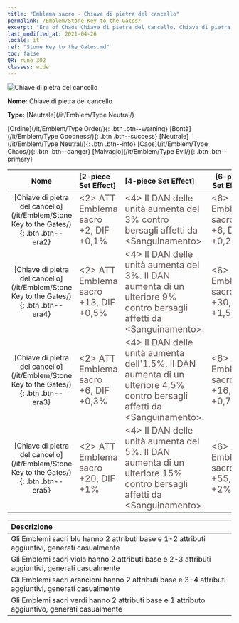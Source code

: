 ```yaml
---
title: "Emblema sacro - Chiave di pietra del cancello"
permalink: /Emblem/Stone Key to the Gates/
excerpt: "Era of Chaos Chiave di pietra del cancello. Chiave di pietra del cancello. Era of Chaos Emblema sacro Chiave di pietra del cancello. Era of Chaos Neutrale Chiave di pietra del cancello"
last_modified_at: 2021-04-26
locale: it
ref: "Stone Key to the Gates.md"
toc: false
QR: rune_302
classes: wide
---
```


  ![Chiave di pietra del cancello](/images/r/rune_icon_302.png)

 **Nome:** Chiave di pietra del cancello

 **Type:** [Neutrale](/it/Emblem/Type Neutral/)

  [Ordine](/it/Emblem/Type Order/){: .btn .btn--warning}   [Bontà](/it/Emblem/Type Goodness/){: .btn .btn--success}   [Neutrale](/it/Emblem/Type Neutral/){: .btn .btn--info}   [Caos](/it/Emblem/Type Chaos/){: .btn .btn--danger}   [Malvagio](/it/Emblem/Type Evil/){: .btn .btn--primary} 

  |  Nome    | [2-piece Set Effect] | [4-piece Set Effect] | [6-piece Set Effect]  | 
  |:-----------------------:|:-------------------|:-----------------|----------------| 
  | [Chiave di pietra del cancello](/it/Emblem/Stone Key to the Gates/){: .btn .btn--era2} | <span style="color: #645252;font-size:20px">&lt;2&gt; ATT Emblema sacro +2, DIF +0,1%</span> | <span style="color: #645252;font-size:20px">&lt;4&gt; Il DAN delle unità aumenta del 3% contro bersagli affetti da &lt;Sanguinamento&gt;</span> | <span style="color: #645252;font-size:20px">&lt;6&gt; ATT Emblema sacro +6, DIF +0,2%</span> | 
  | [Chiave di pietra del cancello](/it/Emblem/Stone Key to the Gates/){: .btn .btn--era4} | <span style="color: #645252;font-size:20px">&lt;2&gt; ATT Emblema sacro +13, DIF +0,5%</span> | <span style="color: #645252;font-size:20px">&lt;4&gt; Il DAN delle unità aumenta del 3%. Il DAN aumenta di un ulteriore 9% contro bersagli affetti da &lt;Sanguinamento&gt;.</span> | <span style="color: #645252;font-size:20px">&lt;6&gt; ATT Emblema sacro +30, DIF +1,5%</span> | 
  | [Chiave di pietra del cancello](/it/Emblem/Stone Key to the Gates/){: .btn .btn--era3} | <span style="color: #645252;font-size:20px">&lt;2&gt; ATT Emblema sacro +6, DIF +0,3%</span> | <span style="color: #645252;font-size:20px">&lt;4&gt; Il DAN delle unità aumenta dell'1,5%. Il DAN aumenta di un ulteriore 4,5% contro bersagli affetti da &lt;Sanguinamento&gt;.</span> | <span style="color: #645252;font-size:20px">&lt;6&gt; ATT Emblema sacro +16, DIF +0,7%</span> | 
  | [Chiave di pietra del cancello](/it/Emblem/Stone Key to the Gates/){: .btn .btn--era5} | <span style="color: #645252;font-size:20px">&lt;2&gt; ATT Emblema sacro +20, DIF +1%</span> | <span style="color: #645252;font-size:20px">&lt;4&gt; Il DAN delle unità aumenta del 5%. Il DAN aumenta di un ulteriore 15% contro bersagli affetti da &lt;Sanguinamento&gt;.</span> | <span style="color: #645252;font-size:20px">&lt;6&gt; ATT Emblema sacro +55, DIF +2%</span> | 

  |         Descrizione            | 
  |:-------------------------------|
  | Gli Emblemi sacri blu hanno 2 attributi base e 1-2 attributi aggiuntivi, generati casualmente |
  | Gli Emblemi sacri viola hanno 2 attributi base e 2-3 attributi aggiuntivi, generati casualmente |
  | Gli Emblemi sacri arancioni hanno 2 attributi base e 3-4 attributi aggiuntivi, generati casualmente |
  | Gli Emblemi sacri verdi hanno 2 attributi base e 1 attributo aggiuntivo, generati casualmente |
